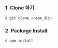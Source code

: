 ### 1. Clone 하기

```bash
$ git clone <repo_주소>
```

### 2. Package Install

```bash
$ npm install
```
